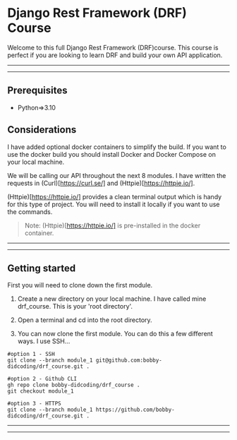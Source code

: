 # Django Rest Framework (DRF) Course
Welcome to this full Django Rest Framework (DRF)course. 
This course is perfect if you are looking to learn DRF and build your own API application.
***
***

## Prerequisites
- Python=>3.10

## Considerations
I have added optional docker containers to simplify the build. If you want to use the docker build you should install Docker and Docker Compose on your local machine.

We will be calling our API throughout the next 8 modules. I have written the requests in (Curl)[https://curl.se/] and (Httpie)[https://httpie.io/]. 

(Httpie)[https://httpie.io/] provides a clean terminal output which is handy for this type of project. You will need to install it locally if you want to use the commands.
>Note: (Httpie)[https://httpie.io/] is pre-installed in the docker container.
***
***

## Getting started
First you will need to clone down the first module.

1) Create a new directory on your local machine. I have called mine drf_course. This is your 'root directory'.

2) Open a terminal and cd into the root directory.

3) You can now clone the first module. You can do this a few different ways. I use SSH...

```
#option 1 - SSH
git clone --branch module_1 git@github.com:bobby-didcoding/drf_course.git .

#option 2 - Github CLI
gh repo clone bobby-didcoding/drf_course .
git checkout module_1

#option 3 - HTTPS
git clone --branch module_1 https://github.com/bobby-didcoding/drf_course.git .
```

***
***

